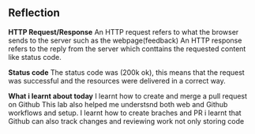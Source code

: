 ## Reflection
**HTTP Request/Response**
An HTTP request refers to what the browser sends to the server such as the webpage(feedback) 
An HTTP response refers to the reply from the server which conttains the requested content like status code.

**Status code**
The status code was (200k ok), this means that the request was successful and the resources were delivered in a correct way.

**What i learnt about today**
I learnt how to create and merge a pull request on Github
This lab also helped me understsnd both web and Github workflows and setup.
I learnt how to create braches and PR
i learnt that Github can also track changes and reviewing work not only storing code